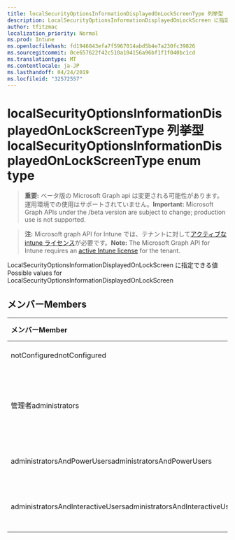 ```yaml
---
title: localSecurityOptionsInformationDisplayedOnLockScreenType 列挙型
description: LocalSecurityOptionsInformationDisplayedOnLockScreen に指定できる値
author: tfitzmac
localization_priority: Normal
ms.prod: Intune
ms.openlocfilehash: fd1946843efa7f5967014abd5b4e7a230fc39826
ms.sourcegitcommit: 0ce657622f42c510a104156a96bf1f1f040bc1cd
ms.translationtype: MT
ms.contentlocale: ja-JP
ms.lasthandoff: 04/24/2019
ms.locfileid: "32572557"
---
```

# <a name="localsecurityoptionsinformationdisplayedonlockscreentype-enum-type"></a><span data-ttu-id="49657-103">localSecurityOptionsInformationDisplayedOnLockScreenType 列挙型</span><span class="sxs-lookup"><span data-stu-id="49657-103">localSecurityOptionsInformationDisplayedOnLockScreenType enum type</span></span>

> <span data-ttu-id="49657-104">**重要:** ベータ版の Microsoft Graph api は変更される可能性があります。運用環境での使用はサポートされていません。</span><span class="sxs-lookup"><span data-stu-id="49657-104">**Important:** Microsoft Graph APIs under the /beta version are subject to change; production use is not supported.</span></span>

> <span data-ttu-id="49657-105">**注:** Microsoft graph API for Intune では、テナントに対して[アクティブな intune ライセンス](https://go.microsoft.com/fwlink/?linkid=839381)が必要です。</span><span class="sxs-lookup"><span data-stu-id="49657-105">**Note:** The Microsoft Graph API for Intune requires an [active Intune license](https://go.microsoft.com/fwlink/?linkid=839381) for the tenant.</span></span>

<span data-ttu-id="49657-106">LocalSecurityOptionsInformationDisplayedOnLockScreen に指定できる値</span><span class="sxs-lookup"><span data-stu-id="49657-106">Possible values for LocalSecurityOptionsInformationDisplayedOnLockScreen</span></span>

## <a name="members"></a><span data-ttu-id="49657-107">メンバー</span><span class="sxs-lookup"><span data-stu-id="49657-107">Members</span></span>
|<span data-ttu-id="49657-108">メンバー</span><span class="sxs-lookup"><span data-stu-id="49657-108">Member</span></span>|<span data-ttu-id="49657-109">値</span><span class="sxs-lookup"><span data-stu-id="49657-109">Value</span></span>|<span data-ttu-id="49657-110">説明</span><span class="sxs-lookup"><span data-stu-id="49657-110">Description</span></span>|
|:---|:---|:---|
|<span data-ttu-id="49657-111">notConfigured</span><span class="sxs-lookup"><span data-stu-id="49657-111">notConfigured</span></span>|<span data-ttu-id="49657-112">.0</span><span class="sxs-lookup"><span data-stu-id="49657-112">0</span></span>|<span data-ttu-id="49657-113">Not Configured</span><span class="sxs-lookup"><span data-stu-id="49657-113">Not Configured</span></span>|
|<span data-ttu-id="49657-114">管理者</span><span class="sxs-lookup"><span data-stu-id="49657-114">administrators</span></span>|<span data-ttu-id="49657-115">1 </span><span class="sxs-lookup"><span data-stu-id="49657-115">1</span></span>|<span data-ttu-id="49657-116">ユーザーの表示名、ドメインおよびユーザー名</span><span class="sxs-lookup"><span data-stu-id="49657-116">User display name, domain and user names</span></span>|
|<span data-ttu-id="49657-117">administratorsAndPowerUsers</span><span class="sxs-lookup"><span data-stu-id="49657-117">administratorsAndPowerUsers</span></span>|<span data-ttu-id="49657-118">2 </span><span class="sxs-lookup"><span data-stu-id="49657-118">2</span></span>|<span data-ttu-id="49657-119">ユーザーの表示名のみ</span><span class="sxs-lookup"><span data-stu-id="49657-119">User display name only</span></span>|
|<span data-ttu-id="49657-120">administratorsAndInteractiveUsers</span><span class="sxs-lookup"><span data-stu-id="49657-120">administratorsAndInteractiveUsers</span></span>|<span data-ttu-id="49657-121">3 </span><span class="sxs-lookup"><span data-stu-id="49657-121">3</span></span>|<span data-ttu-id="49657-122">ユーザー情報を表示しない</span><span class="sxs-lookup"><span data-stu-id="49657-122">Do not display user information</span></span>|





